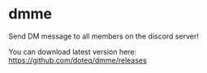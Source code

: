 # dmme
Send DM message to all members on the discord server!


You can download latest version here: https://github.com/doteq/dmme/releases
